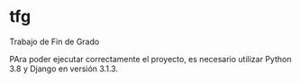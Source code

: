 # tfg
Trabajo de Fin de Grado

PAra poder ejecutar correctamente el proyecto, es necesario utilizar Python 3.8 y Django en versión 3.1.3.
